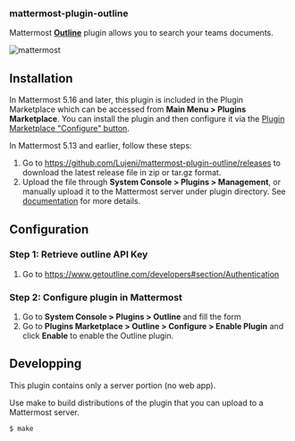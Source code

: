 ### mattermost-plugin-outline
Mattermost **[Outline](https://www.getoutline.com/)** plugin allows you to search your teams documents.

![mattermost](https://raw.githubusercontent.com/Lujeni/mattermost-plugin-outline/main/assets/mattermost.png)

## Installation
In Mattermost 5.16 and later, this plugin is included in the Plugin Marketplace which can be accessed from **Main Menu > Plugins Marketplace**. You can install the plugin and then configure it via the [Plugin Marketplace "Configure" button](#configuration).

In Mattermost 5.13 and earlier, follow these steps:
1. Go to https://github.com/Lujeni/mattermost-plugin-outline/releases to download the latest release file in zip or tar.gz format.
2. Upload the file through **System Console > Plugins > Management**, or manually upload it to the Mattermost server under plugin directory. See [documentation](https://docs.mattermost.com/administration/plugins.html#set-up-guide) for more details.

## Configuration
### Step 1: Retrieve outline API Key
   
1. Go to https://www.getoutline.com/developers#section/Authentication

### Step 2: Configure plugin in Mattermost

1. Go to **System Console > Plugins > Outline** and fill the form
3. Go to **Plugins Marketplace > Outline > Configure > Enable Plugin** and click **Enable** to enable the Outline plugin.

## Developping
This plugin contains only a server portion (no web app).

Use make to build distributions of the plugin that you can upload to a Mattermost server.

```
$ make
